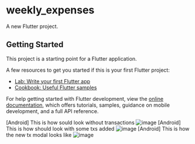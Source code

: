 # weekly_expenses

A new Flutter project.

## Getting Started

This project is a starting point for a Flutter application.

A few resources to get you started if this is your first Flutter project:

- [Lab: Write your first Flutter app](https://docs.flutter.dev/get-started/codelab)
- [Cookbook: Useful Flutter samples](https://docs.flutter.dev/cookbook)

For help getting started with Flutter development, view the
[online documentation](https://docs.flutter.dev/), which offers tutorials,
samples, guidance on mobile development, and a full API reference.


[Android] This is how sould look without transactions
![image](https://user-images.githubusercontent.com/72090281/191878232-075f7249-aa1f-4e0c-8082-a2c7ab7dac50.png)
[Android] This is how should look with some txs added
![image](https://user-images.githubusercontent.com/72090281/191878327-cf276394-cbe8-45e9-9113-5f5172bb504a.png)
[Android] This is how the new tx modal looks like
![image](https://user-images.githubusercontent.com/72090281/191878403-ab8bf83b-9e9e-462b-9481-2d4384cde1f7.png)



